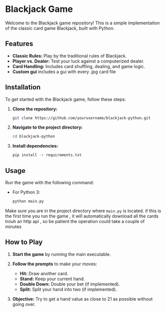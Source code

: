 # Blackjack Game

Welcome to the Blackjack game repository! This is a simple implementation of the classic card game Blackjack, built with Python.

## Features

- **Classic Rules:** Play by the traditional rules of Blackjack.
- **Player vs. Dealer:** Test your luck against a computerized dealer.
- **Card Handling:** Includes card shuffling, dealing, and game logic.
- **Custom gui** includes a gui with every .jpg card file  

## Installation

To get started with the Blackjack game, follow these steps:

1. **Clone the repository:**

    ```bash
    git clone https://github.com/yourusername/blackjack-python.git
    ```

2. **Navigate to the project directory:**

    ```bash
    cd blackjack-python
    ```

3. **Install dependencies:**
    ```bash
    pip install -r requirements.txt
    ```
    

## Usage

Run the game with the following command:

- For Python 3:

    ```bash
    python main.py
    ```

Make sure you are in the project directory where `main.py` is located.
if this is the first time you run the game , it will automatically download all the cards trouh an http api , so be patient the operation could take a couple of minutes

## How to Play

1. **Start the game** by running the main executable.
2. **Follow the prompts** to make your moves:
   - **Hit:** Draw another card.
   - **Stand:** Keep your current hand.
   - **Double Down:** Double your bet (if implemented).
   - **Split:** Split your hand into two (if implemented).

3. **Objective:** Try to get a hand value as close to 21 as possible without going over.



